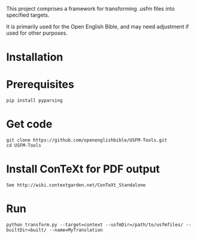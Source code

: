 This project comprises a framework for transforming .usfm files into specified targets.

It is primarily used for the Open English Bible, and may need adjustment if used for other purposes.

# Installation

# Prerequisites

    pip install pyparsing

# Get code

    git clone https://github.com/openenglishbible/USFM-Tools.git
    cd USFM-Tools

# Install ConTeXt for PDF output

    See http://wiki.contextgarden.net/ConTeXt_Standalone 
 
# Run

    python transform.py --target=context --usfmDir=/path/to/usfmfiles/ --builtDir=built/ --name=MyTranslation

